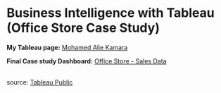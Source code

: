 
# Business Intelligence with Tableau (Office Store Case Study)

<!-- Link to my Tableau Link--> 
**My Tableau page:** [Mohamed Alie Kamara](https://public.tableau.com/app/profile/mohamed.alie.kamara6326)

**Final Case study Dashboard:** [Office Store - Sales Data]()


<div align="center">





</div>




<br>


<div align="left">
source: <a href="https://public.tableau.com/views/DrinkoReport-DynamicDashboard/DrinkoReport-DynamicDashboard?:language=en-GB&:display_count=n&:origin=viz_share_link">Tableau Public</a>
</div>
